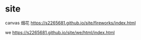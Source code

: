# site

canvas 烟花
https://s2265681.github.io/site/fireworks/index.html

we
https://s2265681.github.io/site/we/html/index.html
